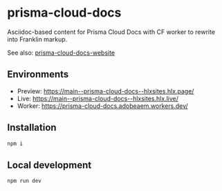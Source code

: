# prisma-cloud-docs

Asciidoc-based content for Prisma Cloud Docs with CF worker to rewrite into Franklin markup.

See also: [prisma-cloud-docs-website](https://github.com/hlxsites/prisma-cloud-docs-website)

## Environments
- Preview: https://main--prisma-cloud-docs--hlxsites.hlx.page/
- Live: https://main--prisma-cloud-docs--hlxsites.hlx.live/
- Worker: https://prisma-cloud-docs.adobeaem.workers.dev/

## Installation

```sh
npm i
```

## Local development

```sh
npm run dev
```
